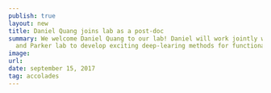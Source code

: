 ```yaml
---
publish: true
layout: new
title: Daniel Quang joins lab as a post-doc
summary: We welcome Daniel Quang to our lab! Daniel will work jointly with the Guan lab
  and Parker lab to develop exciting deep-learing methods for functional genomics.
image: 
url:
date: september 15, 2017
tag: accolades
---
```


